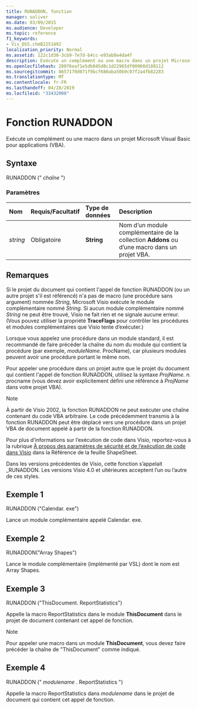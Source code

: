 ```yaml
---
title: RUNADDON, fonction
manager: soliver
ms.date: 03/09/2015
ms.audience: Developer
ms.topic: reference
f1_keywords:
- Vis_DSS.chm82251492
localization_priority: Normal
ms.assetid: 122c1d30-3cb9-7e7d-b4cc-e93ab8e4da4f
description: Exécute un complément ou une macro dans un projet Microsoft Visual Basic pour applications (VBA).
ms.openlocfilehash: 280f6eaf1e5db045d8c1d22965df00960d188112
ms.sourcegitcommit: 8657170d071f9bcf680aba50b9c07f2a4fb82283
ms.translationtype: MT
ms.contentlocale: fr-FR
ms.lasthandoff: 04/28/2019
ms.locfileid: "33432008"
---
```

# <a name="runaddon-function"></a>Fonction RUNADDON

Exécute un complément ou une macro dans un projet Microsoft Visual Basic pour applications (VBA). 
  
## <a name="syntax"></a>Syntaxe

RUNADDON (" *chaîne* ") 
  
### <a name="parameters"></a>Paramètres

|**Nom**|**Requis/Facultatif**|**Type de données**|**Description**|
|:-----|:-----|:-----|:-----|
| _string_ <br/> |Obligatoire  <br/> |**String** <br/> | Nom d’un module complémentaire de la collection **Addons** ou d’une macro dans un projet VBA.  <br/> |
   
## <a name="remarks"></a>Remarques

Si le projet du document qui contient l'appel de fonction RUNADDON (ou un autre projet s'il est référencé) n'a pas de macro (une procédure sans argument) nommée _String_, Microsoft Visio exécute le module complémentaire nommé _String_. Si aucun module complémentaire nommé _String_ ne peut être trouvé, Visio ne fait rien et ne signale aucune erreur. (Vous pouvez utiliser la propriété **TraceFlags** pour contrôler les procédures et modules complémentaires que Visio tente d’exécuter.) 
  
Lorsque vous appelez une procédure dans un module standard, il est recommandé de faire précéder la chaîne du nom du module qui contient la procédure (par exemple, *moduleName.* ProcName), car plusieurs modules peuvent avoir une procédure portant le même nom. 
  
Pour appeler une procédure dans un projet autre que le projet du document qui contient l'appel de fonction RUNADDON, utilisez la syntaxe *ProjName. n.* procname (vous devez avoir explicitement défini une référence à *ProjName* dans votre projet VBA). 
  
> [!NOTE]
>  À partir de Visio 2002, la fonction RUNADDON ne peut exécuter une chaîne contenant du code VBA arbitraire. Le code précédemment transmis à la fonction RUNADDON peut être déplacé vers une procédure dans un projet VBA de document appelé à partir de la fonction RUNADDON. 
  
Pour plus d’informations sur l’exécution de code dans Visio, reportez-vous à la rubrique [À propos des paramètres de sécurité et de l’exécution de code dans Visio](about-security-settings-and-running-code-in-visio-shapesheet.md) dans la Référence de la feuille ShapeSheet. 
  
Dans les versions précédentes de Visio, cette fonction s’appelait _RUNADDON. Les versions Visio 4.0 et ultérieures acceptent l’un ou l’autre de ces styles. 
  
## <a name="example-1"></a>Exemple 1

RUNADDON ("Calendar. exe")
  
Lance un module complémentaire appelé Calendar. exe.
  
## <a name="example-2"></a>Exemple 2

RUNADDON("Array Shapes")
  
Lance le module complémentaire (implémenté par VSL) dont le nom est Array Shapes.
  
## <a name="example-3"></a>Exemple 3

RUNADDON ("ThisDocument. ReportStatistics")
  
Appelle la macro ReportStatistics dans le module **ThisDocument** dans le projet de document contenant cet appel de fonction. 
  
> [!NOTE]
>  Pour appeler une macro dans un module **ThisDocument**, vous devez faire précéder la chaîne de "ThisDocument" comme indiqué. 
  
## <a name="example-4"></a>Exemple 4

RUNADDON (" *modulename* . ReportStatistics ") 
  
Appelle la macro ReportStatistics dans *modulename* dans le projet de document qui contient cet appel de fonction. 
  

